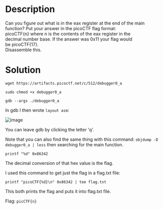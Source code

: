 # Description

Can you figure out what is in the eax register at the end of the 
main function? Put your answer in the picoCTF flag format: <br>
picoCTF{n} where n is the contents of the eax register in the <br>
decimal number base. If the answer was 0x11 your flag would <br>
be picoCTF{17}. <br>
Disassemble this.

# Solution

```wget https://artifacts.picoctf.net/c/512/debugger0_a```

```sudo chmod +x debugger0_a```

```gdb --args ./debugger0_a```

In gdb I then wrote ```layout asm```:

![image](https://github.com/noamgariani11/picoGym-Exclusive/assets/91398631/ba050121-1f18-4746-aadc-514c4518b056)

You can leave gdb by clicking the letter 'q'.

Note that you can also find the same thing with this command:
```objdump -D debugger0_a | less``` then searching for the main function.

```printf "%d" 0x86342```

The decimal conversion of that hex value is the flag.

I used this command to get just the flag in a flag.txt file:

```printf "picoCTF{%d}\n" 0x86342 | tee flag.txt```

This both prints the flag and puts it into flag.txt file.

Flag: ```picCTF{n}```
